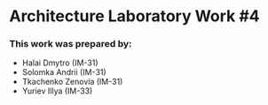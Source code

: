 # Architecture Laboratory Work #4

### This work was prepared by:
- Halai Dmytro (IM-31)
- Solomka Andrii (IM-31)
- Tkachenko Zenovia (IM-31)
- Yuriev Illya (IM-33)
